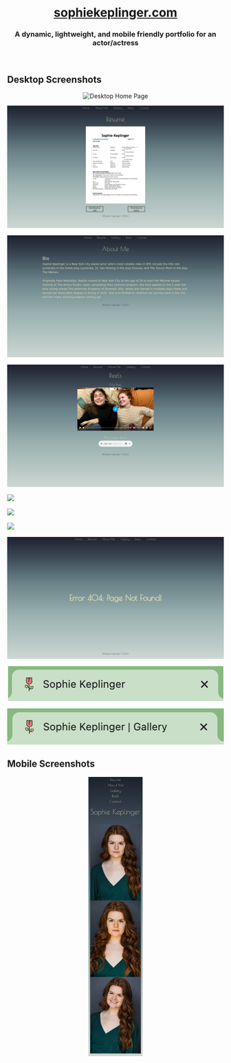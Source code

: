 # <div align="center"><a href="https://www.sophiekeplinger.com">sophiekeplinger.com</a></div>

### <div align="center">A dynamic, lightweight, and mobile friendly portfolio for an actor/actress</div>

</br>

## Desktop Screenshots

<p align="center">
  <img src="https://github.com/kyletimmermans/sophies-website/blob/main/media/desktop_home.png?raw=true" alt="Desktop Home Page"/>
</p>

<p align="center">
  <img src="https://github.com/kyletimmermans/sophies-website/blob/main/media/desktop_resume.png?raw=true" alt="Desktop Resume Page"/>
</p>

<p align="center">
  <img src="https://github.com/kyletimmermans/sophies-website/blob/main/media/desktop_about.png?raw=true" alt="Desktop About Me Page"/>
</p>

<p align="center">
  <img src="https://github.com/kyletimmermans/sophies-website/blob/main/media/desktop_reels.png?raw=true" alt="Desktop Reels Page"/>
</p>

![](https://github.com/kyletimmermans/sophies-website/blob/main/media/desktop_zoom.gif?raw=true)

![](https://github.com/kyletimmermans/sophies-website/blob/main/media/desktop_scroll.gif?raw=true)

![](https://github.com/kyletimmermans/sophies-website/blob/main/media/desktop_contact.gif?raw=true)

<p align="center">
  <img src="https://github.com/kyletimmermans/sophies-website/blob/main/media/desktop_404.png?raw=true" alt="Desktop 404 Page"/>
</p>

<p align="center">
  <img src="https://github.com/kyletimmermans/sophies-website/blob/main/media/home_tab.png?raw=true" alt="Desktop 404 Page"/>
</p>

<p align="center">
  <img src="https://github.com/kyletimmermans/sophies-website/blob/main/media/gallery_tab.png?raw=true" alt="Desktop 404 Page"/>
</p>

## Mobile Screenshots

<p align="center">
  <img src="https://github.com/kyletimmermans/sophies-website/blob/main/media/mobile_home.png?raw=true" width="25%" height="25%" alt="Mobile Home Page"/>
</p>
